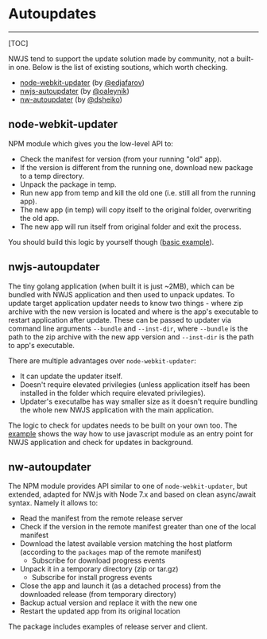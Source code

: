# Autoupdates
---

[TOC]

NWJS tend to support the update solution made by community, not a built-in one. Below is the list of existing soutions, which worth checking.
- [node-webkit-updater](https://github.com/edjafarov/node-webkit-updater) (by [@edjafarov](https://github.com/edjafarov))
- [nwjs-autoupdater](https://github.com/oaleynik/nwjs-autoupdater) (by [@oaleynik](https://github.com/oaleynik))
- [nw-autoupdater](https://github.com/dsheiko/nw-autoupdater) (by [@dsheiko](https://github.com/dsheiko))

## node-webkit-updater

NPM module which gives you the low-level API to:

- Check the manifest for version (from your running "old" app).
- If the version is different from the running one, download new package to a temp directory.
- Unpack the package in temp.
- Run new app from temp and kill the old one (i.e. still all from the running app).
- The new app (in temp) will copy itself to the original folder, overwriting the old app.
- The new app will run itself from original folder and exit the process.

You should build this logic by yourself though ([basic example](https://github.com/edjafarov/node-webkit-updater/blob/master/examples/basic.js)).

## nwjs-autoupdater

The tiny golang application (when built it is just ~2MB), which can be bundled with NWJS application and then used to unpack updates.
To update target application updater needs to know two things - where zip archive with the new version is located and where is the app's executable to restart application after update. These can be passed to updater via command line arguments `--bundle` and `--inst-dir`, where `--bundle` is the path to the zip archive with the new app version and `--inst-dir` is the path to app's executable.

There are multiple advantages over `node-webkit-updater`:

- It can update the updater itself.
- Doesn't require elevated privilegies (unless application itself has been installed in the folder which require elevated privilegies).
- Updater's executalbe has way smaller size as it doesn't require bundling the whole new NWJS application with the main application.

The logic to check for updates needs to be built on your own too. The [example](https://github.com/oaleynik/nwjs-autoupdater/blob/master/examples/index.js) shows the way how to use javascript module as an entry point for NWJS application and check for updates in background.

## nw-autoupdater

The NPM module provides API similar to one of `node-webkit-updater`, but extended, adapted for NW.js with Node 7.x and based on clean async/await syntax. Namely it allows to:
- Read the manifest from the remote release server
- Check if the version in the remote manifest greater than one of the local manifest
- Download the latest available version matching the host platform (according to the `packages` map of the remote manifest)
  - Subscribe for download progress events
- Unpack it in a temporary directory (zip or tar.gz)
  - Subscribe for install progress events
- Close the app and launch it (as a detached process) from the downloaded release (from temporary directory)
- Backup actual version and replace it with the new one
- Restart the updated app from its original location

The package includes examples of release server and client.